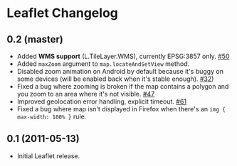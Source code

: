 Leaflet Changelog
=================

## 0.2 (master)

 * Added **WMS support** (L.TileLayer.WMS), currently EPSG:3857 only. [#50](https://github.com/CloudMade/Leaflet/issues/50)
 * Added `maxZoom` argument to `map.locateAndSetView` method.
 * Disabled zoom animation on Android by default because it's buggy on some devices (will be enabled back when it's stable enough). [#32](https://github.com/CloudMade/Leaflet/issues/32))
 * Fixed a bug where zooming is broken if the map contains a polygon and you zoom to an area where it's not visible. [#47](https://github.com/CloudMade/Leaflet/issues/47)
 * Improved geolocation error handling, explicit timeout. [#61](https://github.com/CloudMade/Leaflet/issues/61)
 * Fixed a bug where map isn't displayed in Firefox when there's an `img { max-width: 100% }` rule.

## 0.1 (2011-05-13)

 * Initial Leaflet release.